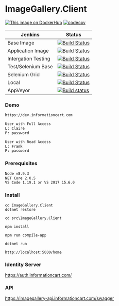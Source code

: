# ImageGallery.Client

[![This image on DockerHub](https://img.shields.io/docker/pulls/stuartshay/imagegallery-client.svg)](https://hub.docker.com/r/stuartshay/imagegallery-client/)
[![codecov](https://codecov.io/gh/stuartshay/ImageGallery.Client/branch/master/graph/badge.svg)](https://codecov.io/gh/stuartshay/ImageGallery.Client)

Jenkins | Status
------------ | -------------
Base Image | [![Build Status](https://jenkins.navigatorglass.com/buildStatus/icon?job=ImageGallery/ImageGallery-Client-Base-2)](https://jenkins.navigatorglass.com/job/ImageGallery/job/ImageGallery-Client-Base-2/)
Application Image | [![Build Status](https://jenkins.navigatorglass.com/buildStatus/icon?job=ImageGallery/ImageGallery-Client-Build-2)](https://jenkins.navigatorglass.com/job/ImageGallery/job/ImageGallery-Client-Build-2/)
Intergation Testing | [![Build Status](https://jenkins.navigatorglass.com/buildStatus/icon?job=ImageGallery/ImageGallery-Client-Test-2)](https://jenkins.navigatorglass.com/job/ImageGallery/job/ImageGallery-Client-Test-2/)
Test/Selenium Base | [![Build Status](https://jenkins.navigatorglass.com/buildStatus/icon?job=ImageGallery/ImageGallery-Client-Selenium-Base-2)](https://jenkins.navigatorglass.com/job/ImageGallery/job/ImageGallery-Client-Selenium-Base-2/)
Selenium Grid | [![Build Status](https://jenkins.navigatorglass.com/buildStatus/icon?job=ImageGallery/ImageGallery-Client-Selenium-2)](https://jenkins.navigatorglass.com/job/ImageGallery/job/ImageGallery-Client-Selenium-2/)
Local | [![Build Status](https://jenkins.navigatorglass.com/buildStatus/icon?job=ImageGallery/ImageGallery-Client-Local-2)](https://jenkins.navigatorglass.com/job/ImageGallery/job/ImageGallery-Client-Local-2/)
AppVeyor |[![Build status](https://ci.appveyor.com/api/projects/status/iub0tbs42d9ut0g7?svg=true)](https://ci.appveyor.com/project/StuartShay/imagegallery-client)

### Demo

```bash
https://dev.informationcart.com

User with Full Access 
L: Claire
P: password

User with Read Access
L: Frank
P: password

```

### Prerequisites

```bash
Node v8.9.3
NET Core 2.0.5
VS Code 1.19.1 or VS 2017 15.6.0
```

### Install

```
cd ImageGallery.Client
dotnet restore

cd src\ImageGallery.Client

npm install

npm run compile-app

dotnet run

http://localhost:5000/home
```

### Identity Server
https://auth.informationcart.com/
      
### API
https://imagegallery-api.informationcart.com/swagger
